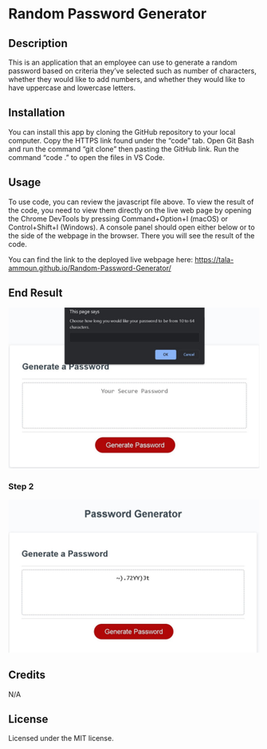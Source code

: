 # Random Password Generator

## Description
 
This is an application that an employee can use to generate a random password based on criteria they’ve selected such as number of characters, whether they would like to add numbers, and whether they would like to have uppercase and lowercase letters. 

## Installation

You can install this app by cloning the GitHub repository to your local computer. Copy the HTTPS link found under the “code” tab. Open Git Bash and run the command “git clone” then pasting the GitHub link. Run the command “code .” to open the files in VS Code. 

## Usage

To use code, you can review the javascript file above. To view the result of the code, you need to view them directly on the live web page by opening the Chrome DevTools by pressing Command+Option+I (macOS) or Control+Shift+I (Windows). A console panel should open either below or to the side of the webpage in the browser. There you will see the result of the code.

You can find the link to the deployed live webpage here: 
https://tala-ammoun.github.io/Random-Password-Generator/


## End Result
![Initial window prompt.](assets/pic1.jpg)


### Step 2
![Password Generated.](assets/pic2.jpg)

## Credits

N/A 

## License

Licensed under the MIT license.